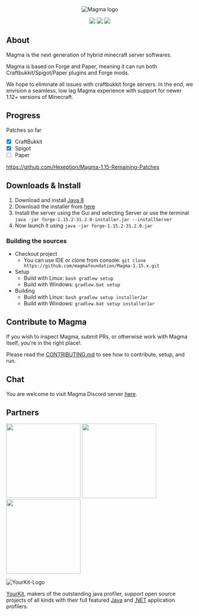 <div align="center">
<img src="https://i.imgur.com/zTCTCWG.png" alt="Magma logo" align="middle"></img>

![](https://img.shields.io/badge/Minecraft%20Forge-1.15.2%20--%2032.2.0%20--feae488-orange.svg?style=for-the-badge) ![](https://img.shields.io/badge/Status-Unstable-red?style=for-the-badge) [![](https://img.shields.io/jenkins/build?jobUrl=https%3A%2F%2Fci.hexeption.dev%2Fjob%2FMagma%2520Foundation%2Fjob%2FMagma-1.15.x%2Fjob%2F1.15.x%2F&style=for-the-badge)](https://ci.hexeption.dev/job/Magma%20Foundation/job/Magma-1.15.x/job/1.15.x/)
</div>

## About

Magma is the next generation of hybrid minecraft server softwares.

Magma is based on Forge and Paper, meaning it can run both Craftbukkit/Spigot/Paper plugins and Forge mods.

We hope to eliminate all issues with craftbukkit forge servers. In the end, we envision a seamless, low lag Magma experience with support for newer 1.12+ versions of Minecraft.

## Progress
Patches so far
- [x] CraftBukkit
- [x] Spigot
- [ ] Paper

https://github.com/Hexeption/Magma-1.15-Remaining-Patches

## Downloads & Install
1. Download and install [Java 8](https://adoptopenjdk.net/?variant=openjdk8&jvmVariant=hotspot) 
2. Download the installer from [here](https://ci.hexeption.dev/job/Magma%20Foundation/job/Magma-1.15.x/job/1.15.x/lastSuccessfulBuild/)
3. Install the server using the Gui and selecting Server or use the terminal 
`java -jar forge-1.15.2-31.2.0-installer.jar --installServer`
4. Now launch it using `java -jar forge-1.15.2-31.2.0.jar`

### Building the sources
* Checkout project
  * You can use IDE or clone from console:
  `git clone https://github.com/magmafoundation/Magma-1.15.x.git`
* Setup
  * Build with Linux:
  `bash gradlew setup`
  * Build with Windows:
  `gradlew.bat setup `
* Building
  * Build with Linux:
  `bash gradlew setup installerJar`
  * Build with Windows:
  `gradlew.bat setup installerJar`

## Contribute to Magma

If you wish to inspect Magma, submit PRs, or otherwise work with Magma itself, you're in the right place!.

Please read the [CONTRIBUTING.md](https://github.com/magmafoundation/Magma-1.15.x/blob/master/CONTRIBUTING.md) to see how to contribute, setup, and run.

## Chat

You are welcome to visit Magma Discord server [here](https://discord.gg/6rkqngA).

## Partners

<a href="https://aternos.org/en/"><img src="https://company.aternos.org/img/logotype-blue.svg" width="200"></a>
<a href="https://songoda.com/"><img src="https://cdn2.songoda.com/branding/logo.png" width="200"></a>
<a href="https://serverjars.com/"><img src="https://serverjars.com/assets/img/logo_white.svg" width="200"></a>

![YourKit-Logo](https://www.yourkit.com/images/yklogo.png)

[YourKit](http://www.yourkit.com/), makers of the outstanding java profiler, support open source projects of all kinds with their full featured [Java](https://www.yourkit.com/java/profiler/index.jsp) and [.NET](https://www.yourkit.com/.net/profiler/index.jsp) application profilers.
